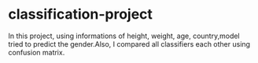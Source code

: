 # classification-project

In this project, using informations of height, weight, age, country,model tried to predict the gender.Also, I compared all classifiers each other using confusion matrix.

